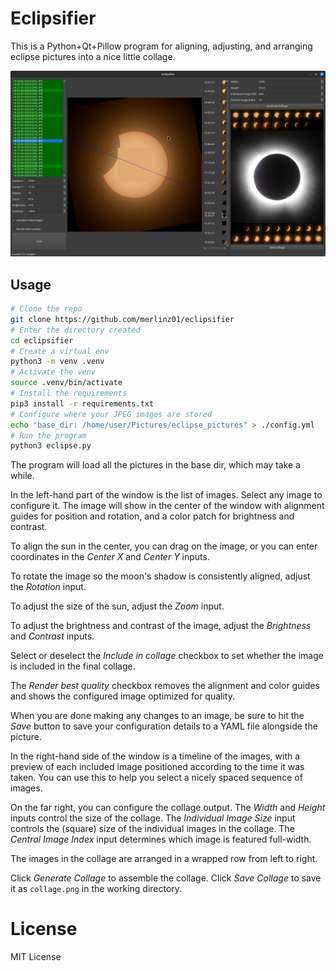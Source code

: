 # Eclipsifier

This is a Python+Qt+Pillow program for aligning, adjusting, and arranging eclipse pictures into a nice little collage.

![](demo.png)

## Usage

```bash
# Clone the repo
git clone https://github.com/merlinz01/eclipsifier
# Enter the directory created
cd eclipsifier
# Create a virtual env
python3 -m venv .venv
# Activate the venv
source .venv/bin/activate
# Install the requirements
pip3 install -r requirements.txt
# Configure where your JPEG images are stored
echo "base_dir: /home/user/Pictures/eclipse_pictures" > ./config.yml
# Run the program
python3 eclipse.py
```

The program will load all the pictures in the base dir, which may take a while.

In the left-hand part of the window is the list of images.
Select any image to configure it.
The image will show in the center of the window with alignment guides for position and rotation,
and a color patch for brightness and contrast.

To align the sun in the center, you can drag on the image, or you can enter coordinates in the _Center X_ and _Center Y_ inputs.

To rotate the image so the moon's shadow is consistently aligned, adjust the _Rotation_ input.

To adjust the size of the sun, adjust the _Zoom_ input.

To adjust the brightness and contrast of the image, adjust the _Brightness_ and _Contrast_ inputs.

Select or deselect the _Include in collage_ checkbox to set whether the image is included in the final collage.

The _Render best quality_ checkbox removes the alignment and color guides and shows the configured image optimized for quality.

When you are done making any changes to an image, be sure to hit the _Save_ button to save your configuration details to a YAML file alongside the picture.

In the right-hand side of the window is a timeline of the images, with a preview of each included image positioned according to the time it was taken.
You can use this to help you select a nicely spaced sequence of images.

On the far right, you can configure the collage output.
The _Width_ and _Height_ inputs control the size of the collage.
The _Individual Image Size_ input controls the (square) size of the individual images in the collage.
The _Central Image Index_ input determines which image is featured full-width.

The images in the collage are arranged in a wrapped row from left to right.

Click _Generate Collage_ to assemble the collage. Click _Save Collage_ to save it as `collage.png` in the working directory.

# License

MIT License
